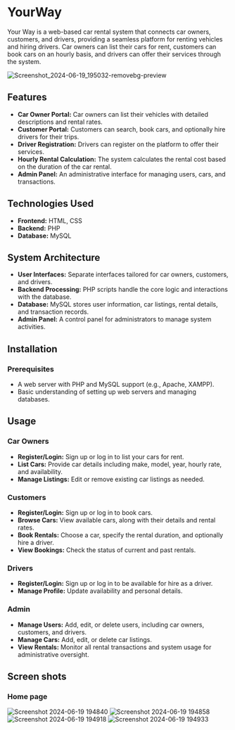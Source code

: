 # YourWay

Your Way is a web-based car rental system that connects car owners, customers, and drivers, providing a seamless platform for renting vehicles and hiring drivers. Car owners can list their cars for rent, customers can book cars on an hourly basis, and drivers can offer their services through the system.

![Screenshot_2024-06-19_195032-removebg-preview](https://github.com/bhashanasirimanna/YourWay/assets/146844863/416fafce-f9e9-4eef-ae62-d1e18f3824ba)

## Features

- **Car Owner Portal:** Car owners can list their vehicles with detailed descriptions and rental rates.
- **Customer Portal:** Customers can search, book cars, and optionally hire drivers for their trips.
- **Driver Registration:** Drivers can register on the platform to offer their services.
- **Hourly Rental Calculation:** The system calculates the rental cost based on the duration of the car rental.
- **Admin Panel:** An administrative interface for managing users, cars, and transactions.

## Technologies Used

- **Frontend:** HTML, CSS
- **Backend:** PHP
- **Database:** MySQL

## System Architecture

- **User Interfaces:** Separate interfaces tailored for car owners, customers, and drivers.
- **Backend Processing:** PHP scripts handle the core logic and interactions with the database.
- **Database:** MySQL stores user information, car listings, rental details, and transaction records.
- **Admin Panel:** A control panel for administrators to manage system activities.

## Installation

### Prerequisites

- A web server with PHP and MySQL support (e.g., Apache, XAMPP).
- Basic understanding of setting up web servers and managing databases.

## Usage

### Car Owners
- **Register/Login:** Sign up or log in to list your cars for rent.
- **List Cars:** Provide car details including make, model, year, hourly rate, and availability.
- **Manage Listings:** Edit or remove existing car listings as needed.

### Customers
- **Register/Login:** Sign up or log in to book cars.
- **Browse Cars:** View available cars, along with their details and rental rates.
- **Book Rentals:** Choose a car, specify the rental duration, and optionally hire a driver.
- **View Bookings:** Check the status of current and past rentals.

### Drivers
- **Register/Login:** Sign up or log in to be available for hire as a driver.
- **Manage Profile:** Update availability and personal details.

### Admin
- **Manage Users:** Add, edit, or delete users, including car owners, customers, and drivers.
- **Manage Cars:** Add, edit, or delete car listings.
- **View Rentals:** Monitor all rental transactions and system usage for administrative oversight.

## Screen shots

### Home page
![Screenshot 2024-06-19 194840](https://github.com/bhashanasirimanna/YourWay/assets/146844863/b2f1ff10-7a89-432b-ab82-233c8e03d3c5)
![Screenshot 2024-06-19 194858](https://github.com/bhashanasirimanna/YourWay/assets/146844863/9e4e678a-a36b-484c-bcf6-cc2e7c39ae2a)
![Screenshot 2024-06-19 194918](https://github.com/bhashanasirimanna/YourWay/assets/146844863/86952dbd-3bf9-4b45-babe-85fa95259c99)
![Screenshot 2024-06-19 194933](https://github.com/bhashanasirimanna/YourWay/assets/146844863/46d3e2a9-4640-44cb-bf51-19aa5c45dfa6)



